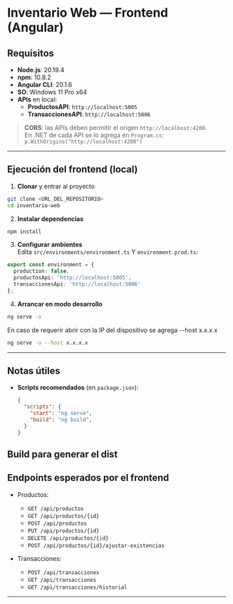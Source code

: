 # Inventario Web — Frontend (Angular)

## Requisitos

- **Node.js**: 20.19.4  
- **npm**: 10.8.2  
- **Angular CLI**: 20.1.6  
- **SO**: Windows 11 Pro x64  
- **APIs** en local:
  - **ProductosAPI**: `http://localhost:5005`
  - **TransaccionesAPI**: `http://localhost:5006`

> **CORS**: las APIs deben permitir el origen `http://localhost:4200`.  
> En .NET de cada API se lo agrega en `Program.cs`:  
> `p.WithOrigins("http://localhost:4200")`  

---

## Ejecución del frontend (local)

1) **Clonar** y entrar al proyecto
```bash
git clone <URL_DEL_REPOSITORIO>
cd inventario-web
```

2) **Instalar dependencias**
```bash
npm install
```

3) **Configurar ambientes**  
Edita `src/environments/environment.ts` Y `environment.prod.ts`:

```ts
export const environment = {
  production: false,
  productosApi: 'http://localhost:5005',
  transaccionesApi: 'http://localhost:5006'
};
```

4) **Arrancar en modo desarrollo**
```bash
ng serve -o
```
En caso de requerir abrir con la IP del dispositivo se agrega --host x.x.x.x
```bash
ng serve -o --host x.x.x.x
```

---

## Notas útiles

- **Scripts recomendados** (en `package.json`):
  ```json
  {
    "scripts": {
      "start": "ng serve",
      "build": "ng build",
    }
  }
  ```
Build para generar el dist
---

## Endpoints esperados por el frontend

- Productos:
  - `GET /api/productos`
  - `GET /api/productos/{id}`
  - `POST /api/productos`
  - `PUT /api/productos/{id}`
  - `DELETE /api/productos/{id}`
  - `POST /api/productos/{id}/ajustar-existencias`

- Transacciones:
  - `POST /api/transacciones`
  - `GET /api/transacciones`
  - `GET /api/transacciones/historial`

---